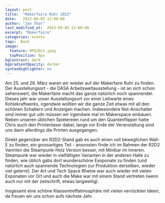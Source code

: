 ```yaml
---
layout: post
title:  "Makerfaire Ruhr 2023"
date:   2023-09-05 12:00:00
author: "Jan Thar"
last_modified_at:  2023-09-05 12:00:00
excerpt: "Makerfaire"
categories: events
tags:  Back
image:
  feature: MFD2023.jpeg
  topPosition: 0px
bgContrast: dark
bgGradientOpacity: darker
syntaxHighlighter: no
---
```


Am 25. und 26. März waren wir wieder auf der Makerfaire Ruhr zu finden. 
Der Ausstellungsort - die DASA Arbeitsweltausstellung - ist an sich schon sehenswert, die Makerfaire macht das ganze natürlich noch spannender.
Dieses jahr war unser Ausstellungsort vor einer Leitwarte eines Kohlekraftwerks, irgendwie wollten wir die ganze Zeit etwas mit all den schönen Schaltern und Anzeigen machen.
Insbesondere Not-Anschalter sind immer gut udn müssen wir irgendwie mal im Makerspace einbauen.
Neben unseren üblichen Spielereien rund um den Quantenflipper hatte Chris auch den Printenlaser dabei, lange vor Ende der Veranstaltung sind uns dann allerdings die Printen ausgegangen.

Direkt gegenüber am R2D2-Stand gab es auch einen voll beweglichen Wall-E zu finden, ein grossartiges Teil - ansonsten finde ich im Rahmen der R2D2 Varinten die Steampunk-Holz Version besser, mit Minibar im Inneren.
Steampunk war wieder in vielfältigen Varianten in der anderen Halle zu finden, wie üblich gabs dort wunderschöne Exoponate zu finden (und natürlich auch spannende Technologien zur Produktion derselben, wieder viel gelernt).
Der Art und Tech Space Rheine war auch wieder mit vielen Exponaten vor Ort und auch die Make war mit einem Stand vertreten (wenn auch nur mit der zeitschrift, etwas langweilig).

Insgesamt eine schöne Klassentreffatmosphäre mit vielen verrückten Ideen, da freuen wir uns schon aufs nächste Jahr.
